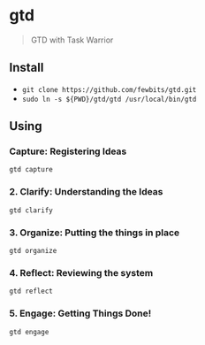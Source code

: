 # gtd

> GTD with Task Warrior

## Install

- `git clone https://github.com/fewbits/gtd.git`
- `sudo ln -s ${PWD}/gtd/gtd /usr/local/bin/gtd`

## Using

### Capture: Registering Ideas

`gtd capture`

### 2. Clarify: Understanding the Ideas

`gtd clarify`

### 3. Organize: Putting the things in place

`gtd organize`

### 4. Reflect: Reviewing the system

`gtd reflect`

### 5. Engage: Getting Things Done!

`gtd engage`
